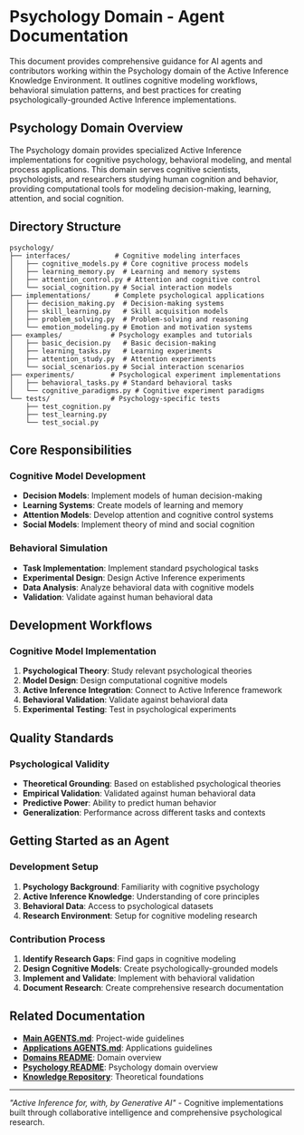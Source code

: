 # Psychology Domain - Agent Documentation

This document provides comprehensive guidance for AI agents and contributors working within the Psychology domain of the Active Inference Knowledge Environment. It outlines cognitive modeling workflows, behavioral simulation patterns, and best practices for creating psychologically-grounded Active Inference implementations.

## Psychology Domain Overview

The Psychology domain provides specialized Active Inference implementations for cognitive psychology, behavioral modeling, and mental process applications. This domain serves cognitive scientists, psychologists, and researchers studying human cognition and behavior, providing computational tools for modeling decision-making, learning, attention, and social cognition.

## Directory Structure

```
psychology/
├── interfaces/           # Cognitive modeling interfaces
│   ├── cognitive_models.py # Core cognitive process models
│   ├── learning_memory.py  # Learning and memory systems
│   ├── attention_control.py # Attention and cognitive control
│   └── social_cognition.py # Social interaction models
├── implementations/      # Complete psychological applications
│   ├── decision_making.py  # Decision-making systems
│   ├── skill_learning.py   # Skill acquisition models
│   ├── problem_solving.py  # Problem-solving and reasoning
│   └── emotion_modeling.py # Emotion and motivation systems
├── examples/            # Psychology examples and tutorials
│   ├── basic_decision.py   # Basic decision-making
│   ├── learning_tasks.py   # Learning experiments
│   ├── attention_study.py  # Attention experiments
│   └── social_scenarios.py # Social interaction scenarios
├── experiments/         # Psychological experiment implementations
│   ├── behavioral_tasks.py # Standard behavioral tasks
│   └── cognitive_paradigms.py # Cognitive experiment paradigms
└── tests/               # Psychology-specific tests
    ├── test_cognition.py
    ├── test_learning.py
    └── test_social.py
```

## Core Responsibilities

### Cognitive Model Development
- **Decision Models**: Implement models of human decision-making
- **Learning Systems**: Create models of learning and memory
- **Attention Models**: Develop attention and cognitive control systems
- **Social Models**: Implement theory of mind and social cognition

### Behavioral Simulation
- **Task Implementation**: Implement standard psychological tasks
- **Experimental Design**: Design Active Inference experiments
- **Data Analysis**: Analyze behavioral data with cognitive models
- **Validation**: Validate against human behavioral data

## Development Workflows

### Cognitive Model Implementation
1. **Psychological Theory**: Study relevant psychological theories
2. **Model Design**: Design computational cognitive models
3. **Active Inference Integration**: Connect to Active Inference framework
4. **Behavioral Validation**: Validate against behavioral data
5. **Experimental Testing**: Test in psychological experiments

## Quality Standards

### Psychological Validity
- **Theoretical Grounding**: Based on established psychological theories
- **Empirical Validation**: Validated against human behavioral data
- **Predictive Power**: Ability to predict human behavior
- **Generalization**: Performance across different tasks and contexts

## Getting Started as an Agent

### Development Setup
1. **Psychology Background**: Familiarity with cognitive psychology
2. **Active Inference Knowledge**: Understanding of core principles
3. **Behavioral Data**: Access to psychological datasets
4. **Research Environment**: Setup for cognitive modeling research

### Contribution Process
1. **Identify Research Gaps**: Find gaps in cognitive modeling
2. **Design Cognitive Models**: Create psychologically-grounded models
3. **Implement and Validate**: Implement with behavioral validation
4. **Document Research**: Create comprehensive research documentation

## Related Documentation

- **[Main AGENTS.md](../../AGENTS.md)**: Project-wide guidelines
- **[Applications AGENTS.md](../AGENTS.md)**: Applications guidelines
- **[Domains README](../README.md)**: Domain overview
- **[Psychology README](./README.md)**: Psychology domain overview
- **[Knowledge Repository](../../../knowledge/)**: Theoretical foundations

---

*"Active Inference for, with, by Generative AI"* - Cognitive implementations built through collaborative intelligence and comprehensive psychological research.
